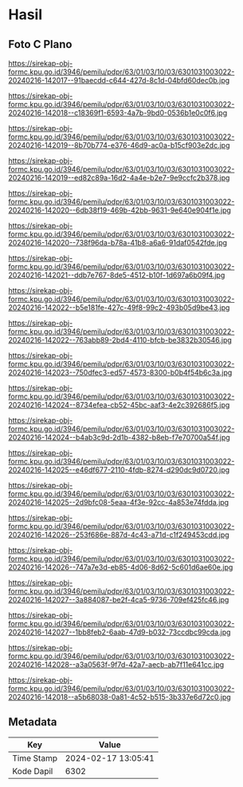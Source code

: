 # Hasil

## Foto C Plano

https://sirekap-obj-formc.kpu.go.id/3946/pemilu/pdpr/63/01/03/10/03/6301031003022-20240216-142017--91baecdd-c644-427d-8c1d-04bfd60dec0b.jpg

https://sirekap-obj-formc.kpu.go.id/3946/pemilu/pdpr/63/01/03/10/03/6301031003022-20240216-142018--c18369f1-6593-4a7b-9bd0-0536b1e0c0f6.jpg

https://sirekap-obj-formc.kpu.go.id/3946/pemilu/pdpr/63/01/03/10/03/6301031003022-20240216-142019--8b70b774-e376-46d9-ac0a-b15cf903e2dc.jpg

https://sirekap-obj-formc.kpu.go.id/3946/pemilu/pdpr/63/01/03/10/03/6301031003022-20240216-142019--ed82c89a-16d2-4a4e-b2e7-9e9ccfc2b378.jpg

https://sirekap-obj-formc.kpu.go.id/3946/pemilu/pdpr/63/01/03/10/03/6301031003022-20240216-142020--6db38f19-469b-42bb-9631-9e640e904f1e.jpg

https://sirekap-obj-formc.kpu.go.id/3946/pemilu/pdpr/63/01/03/10/03/6301031003022-20240216-142020--738f96da-b78a-41b8-a6a6-91daf0542fde.jpg

https://sirekap-obj-formc.kpu.go.id/3946/pemilu/pdpr/63/01/03/10/03/6301031003022-20240216-142021--ddb7e767-8de5-4512-b10f-1d697a6b09f4.jpg

https://sirekap-obj-formc.kpu.go.id/3946/pemilu/pdpr/63/01/03/10/03/6301031003022-20240216-142022--b5e181fe-427c-49f8-99c2-493b05d9be43.jpg

https://sirekap-obj-formc.kpu.go.id/3946/pemilu/pdpr/63/01/03/10/03/6301031003022-20240216-142022--763abb89-2bd4-4110-bfcb-be3832b30546.jpg

https://sirekap-obj-formc.kpu.go.id/3946/pemilu/pdpr/63/01/03/10/03/6301031003022-20240216-142023--750dfec3-ed57-4573-8300-b0b4f54b6c3a.jpg

https://sirekap-obj-formc.kpu.go.id/3946/pemilu/pdpr/63/01/03/10/03/6301031003022-20240216-142024--8734efea-cb52-45bc-aaf3-4e2c392686f5.jpg

https://sirekap-obj-formc.kpu.go.id/3946/pemilu/pdpr/63/01/03/10/03/6301031003022-20240216-142024--b4ab3c9d-2d1b-4382-b8eb-f7e70700a54f.jpg

https://sirekap-obj-formc.kpu.go.id/3946/pemilu/pdpr/63/01/03/10/03/6301031003022-20240216-142025--e46df677-2110-4fdb-8274-d290dc9d0720.jpg

https://sirekap-obj-formc.kpu.go.id/3946/pemilu/pdpr/63/01/03/10/03/6301031003022-20240216-142025--2d9bfc08-5eaa-4f3e-92cc-4a853e74fdda.jpg

https://sirekap-obj-formc.kpu.go.id/3946/pemilu/pdpr/63/01/03/10/03/6301031003022-20240216-142026--253f686e-887d-4c43-a71d-c1f249453cdd.jpg

https://sirekap-obj-formc.kpu.go.id/3946/pemilu/pdpr/63/01/03/10/03/6301031003022-20240216-142026--747a7e3d-eb85-4d06-8d62-5c601d6ae60e.jpg

https://sirekap-obj-formc.kpu.go.id/3946/pemilu/pdpr/63/01/03/10/03/6301031003022-20240216-142027--3a884087-be2f-4ca5-9736-709ef425fc46.jpg

https://sirekap-obj-formc.kpu.go.id/3946/pemilu/pdpr/63/01/03/10/03/6301031003022-20240216-142027--1bb8feb2-6aab-47d9-b032-73ccdbc99cda.jpg

https://sirekap-obj-formc.kpu.go.id/3946/pemilu/pdpr/63/01/03/10/03/6301031003022-20240216-142028--a3a0563f-9f7d-42a7-aecb-ab7f11e641cc.jpg

https://sirekap-obj-formc.kpu.go.id/3946/pemilu/pdpr/63/01/03/10/03/6301031003022-20240216-142018--a5b68038-0a81-4c52-b515-3b337e6d72c0.jpg


## Metadata

| Key        | Value               |
| ---------- | ------------------- |
| Time Stamp | 2024-02-17 13:05:41 |
| Kode Dapil | 6302                |



